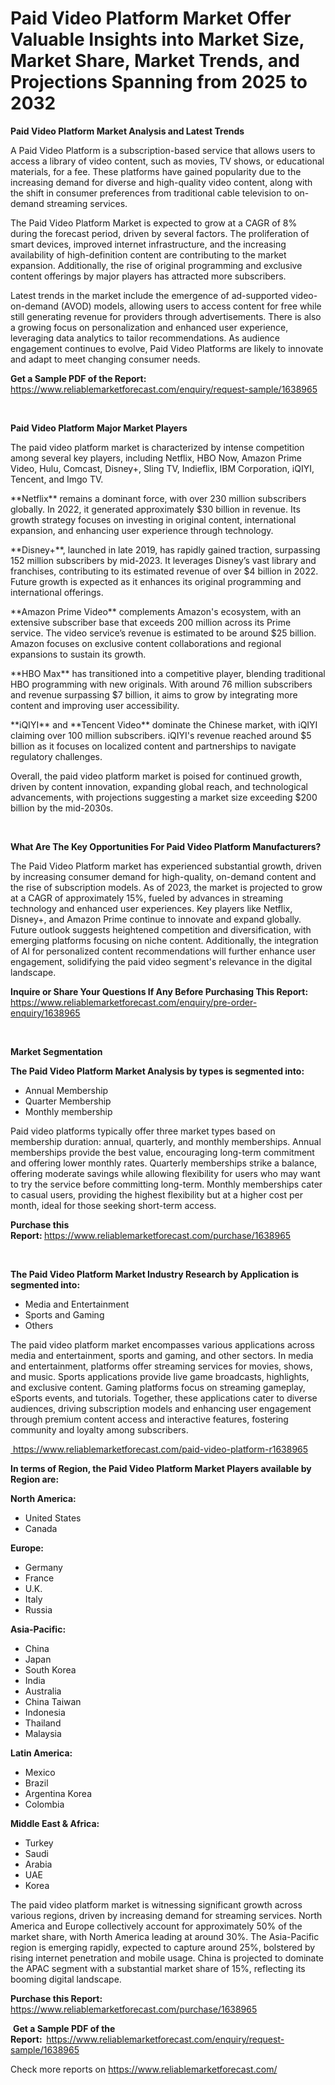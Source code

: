 <p><h1>Paid Video Platform Market Offer Valuable Insights into Market Size, Market Share, Market Trends, and Projections Spanning from 2025 to 2032</h1></p><p><strong>Paid Video Platform Market Analysis and Latest Trends</strong></p>
<p><p>A Paid Video Platform is a subscription-based service that allows users to access a library of video content, such as movies, TV shows, or educational materials, for a fee. These platforms have gained popularity due to the increasing demand for diverse and high-quality video content, along with the shift in consumer preferences from traditional cable television to on-demand streaming services.</p><p>The Paid Video Platform Market is expected to grow at a CAGR of 8% during the forecast period, driven by several factors. The proliferation of smart devices, improved internet infrastructure, and the increasing availability of high-definition content are contributing to the market expansion. Additionally, the rise of original programming and exclusive content offerings by major players has attracted more subscribers. </p><p>Latest trends in the market include the emergence of ad-supported video-on-demand (AVOD) models, allowing users to access content for free while still generating revenue for providers through advertisements. There is also a growing focus on personalization and enhanced user experience, leveraging data analytics to tailor recommendations. As audience engagement continues to evolve, Paid Video Platforms are likely to innovate and adapt to meet changing consumer needs.</p></p>
<p><strong>Get a Sample PDF of the Report:&nbsp;</strong> <a href="https://www.reliablemarketforecast.com/enquiry/request-sample/1638965?utm_campaign=2292&utm_medium=2&utm_source=Github&utm_content=ia&utm_term=09032025&utm_id=paid-video-platform">https://www.reliablemarketforecast.com/enquiry/request-sample/1638965</a></p>
<p>&nbsp;</p>
<p><strong>Paid Video Platform Major Market Players</strong></p>
<p><p>The paid video platform market is characterized by intense competition among several key players, including Netflix, HBO Now, Amazon Prime Video, Hulu, Comcast, Disney+, Sling TV, Indieflix, IBM Corporation, iQIYI, Tencent, and Imgo TV. </p><p>**Netflix** remains a dominant force, with over 230 million subscribers globally. In 2022, it generated approximately $30 billion in revenue. Its growth strategy focuses on investing in original content, international expansion, and enhancing user experience through technology.</p><p>**Disney+**, launched in late 2019, has rapidly gained traction, surpassing 152 million subscribers by mid-2023. It leverages Disney’s vast library and franchises, contributing to its estimated revenue of over $4 billion in 2022. Future growth is expected as it enhances its original programming and international offerings.</p><p>**Amazon Prime Video** complements Amazon's ecosystem, with an extensive subscriber base that exceeds 200 million across its Prime service. The video service’s revenue is estimated to be around $25 billion. Amazon focuses on exclusive content collaborations and regional expansions to sustain its growth.</p><p>**HBO Max** has transitioned into a competitive player, blending traditional HBO programming with new originals. With around 76 million subscribers and revenue surpassing $7 billion, it aims to grow by integrating more content and improving user accessibility.</p><p>**iQIYI** and **Tencent Video** dominate the Chinese market, with iQIYI claiming over 100 million subscribers. iQIYI's revenue reached around $5 billion as it focuses on localized content and partnerships to navigate regulatory challenges.</p><p>Overall, the paid video platform market is poised for continued growth, driven by content innovation, expanding global reach, and technological advancements, with projections suggesting a market size exceeding $200 billion by the mid-2030s.</p></p>
<p>&nbsp;</p>
<p><strong>What Are The Key Opportunities For Paid Video Platform Manufacturers?</strong></p>
<p><p>The Paid Video Platform market has experienced substantial growth, driven by increasing consumer demand for high-quality, on-demand content and the rise of subscription models. As of 2023, the market is projected to grow at a CAGR of approximately 15%, fueled by advances in streaming technology and enhanced user experiences. Key players like Netflix, Disney+, and Amazon Prime continue to innovate and expand globally. Future outlook suggests heightened competition and diversification, with emerging platforms focusing on niche content. Additionally, the integration of AI for personalized content recommendations will further enhance user engagement, solidifying the paid video segment's relevance in the digital landscape.</p></p>
<p><strong>Inquire or Share Your Questions If Any Before Purchasing This Report:</strong> <a href="https://www.reliablemarketforecast.com/enquiry/pre-order-enquiry/1638965?utm_campaign=2292&utm_medium=2&utm_source=Github&utm_content=ia&utm_term=09032025&utm_id=paid-video-platform">https://www.reliablemarketforecast.com/enquiry/pre-order-enquiry/1638965</a></p>
<p>&nbsp;</p>
<p><strong>Market Segmentation</strong></p>
<p><strong>The Paid Video Platform Market Analysis by types is segmented into:</strong></p>
<p><ul><li>Annual Membership</li><li>Quarter Membership</li><li>Monthly membership</li></ul></p>
<p><p>Paid video platforms typically offer three market types based on membership duration: annual, quarterly, and monthly memberships. Annual memberships provide the best value, encouraging long-term commitment and offering lower monthly rates. Quarterly memberships strike a balance, offering moderate savings while allowing flexibility for users who may want to try the service before committing long-term. Monthly memberships cater to casual users, providing the highest flexibility but at a higher cost per month, ideal for those seeking short-term access.</p></p>
<p><strong>Purchase this Report:&nbsp;</strong><a href="https://www.reliablemarketforecast.com/purchase/1638965?utm_campaign=2292&utm_medium=2&utm_source=Github&utm_content=ia&utm_term=09032025&utm_id=paid-video-platform">https://www.reliablemarketforecast.com/purchase/1638965</a></p>
<p>&nbsp;</p>
<p><strong>The Paid Video Platform Market Industry Research by Application is segmented into:</strong></p>
<p><ul><li>Media and Entertainment</li><li>Sports and Gaming</li><li>Others</li></ul></p>
<p><p>The paid video platform market encompasses various applications across media and entertainment, sports and gaming, and other sectors. In media and entertainment, platforms offer streaming services for movies, shows, and music. Sports applications provide live game broadcasts, highlights, and exclusive content. Gaming platforms focus on streaming gameplay, eSports events, and tutorials. Together, these applications cater to diverse audiences, driving subscription models and enhancing user engagement through premium content access and interactive features, fostering community and loyalty among subscribers.</p></p>
<p><a href="https://www.reliablemarketforecast.com/paid-video-platform-r1638965?utm_campaign=2292&utm_medium=2&utm_source=Github&utm_content=ia&utm_term=09032025&utm_id=paid-video-platform">&nbsp;https://www.reliablemarketforecast.com/paid-video-platform-r1638965</a></p>
<p><strong>In terms of Region, the Paid Video Platform Market Players available by Region are:</strong></p>
<p>
    <p> <strong> North America: </strong>
        <ul>
            <li>United States</li>
            <li>Canada</li>
        </ul>
        </p> 
    <p> <strong> Europe: </strong>
        <ul>
            <li>Germany</li>
            <li>France</li>
            <li>U.K.</li>
            <li>Italy</li>
            <li>Russia</li>
        </ul>
        </p> 
    <p> <strong> Asia-Pacific: </strong>
        <ul>
            <li>China</li>
            <li>Japan</li>
            <li>South Korea</li>
            <li>India</li>
            <li>Australia</li>
            <li>China Taiwan</li>
            <li>Indonesia</li>
            <li>Thailand</li>
            <li>Malaysia</li>
        </ul>
        </p> 
    <p> <strong> Latin America: </strong>
        <ul>
            <li>Mexico</li>
            <li>Brazil</li>
            <li>Argentina Korea</li>
            <li>Colombia</li>
        </ul>
        </p> 
    <p> <strong> Middle East & Africa: </strong>
        <ul>
            <li>Turkey</li>
            <li>Saudi</li>
            <li>Arabia</li>
            <li>UAE</li>
            <li>Korea</li>
        </ul>
    </p>
    </p>
<p><p>The paid video platform market is witnessing significant growth across various regions, driven by increasing demand for streaming services. North America and Europe collectively account for approximately 50% of the market share, with North America leading at around 30%. The Asia-Pacific region is emerging rapidly, expected to capture around 25%, bolstered by rising internet penetration and mobile usage. China is projected to dominate the APAC segment with a substantial market share of 15%, reflecting its booming digital landscape.</p></p>
<p><strong>Purchase this Report: </strong><a href="https://www.reliablemarketforecast.com/purchase/1638965?utm_campaign=2292&utm_medium=2&utm_source=Github&utm_content=ia&utm_term=09032025&utm_id=paid-video-platform">https://www.reliablemarketforecast.com/purchase/1638965</a></p>
<p>&nbsp;<strong>Get a Sample PDF of the Report:&nbsp;&nbsp;</strong><a href="https://www.reliablemarketforecast.com/enquiry/request-sample/1638965?utm_campaign=2292&utm_medium=2&utm_source=Github&utm_content=ia&utm_term=09032025&utm_id=paid-video-platform">https://www.reliablemarketforecast.com/enquiry/request-sample/1638965</a></p>
<p><strong></strong></p>
<p>Check more reports on <a href="https://www.reliablemarketforecast.com/?utm_campaign=2292&utm_medium=2&utm_source=Github&utm_content=ia&utm_term=09032025&utm_id=paid-video-platform">https://www.reliablemarketforecast.com/</a></p>
